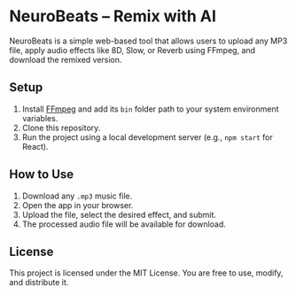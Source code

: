 # NeuroBeats – Remix with AI

NeuroBeats is a simple web-based tool that allows users to upload any MP3 file, apply audio effects like 8D, Slow, or Reverb using FFmpeg, and download the remixed version.

## Setup

1. Install [FFmpeg](https://ffmpeg.org/download.html) and add its `bin` folder path to your system environment variables.
2. Clone this repository.
3. Run the project using a local development server (e.g., `npm start` for React).

## How to Use

1. Download any `.mp3` music file.
2. Open the app in your browser.
3. Upload the file, select the desired effect, and submit.
4. The processed audio file will be available for download.

## License

This project is licensed under the MIT License. You are free to use, modify, and distribute it.
